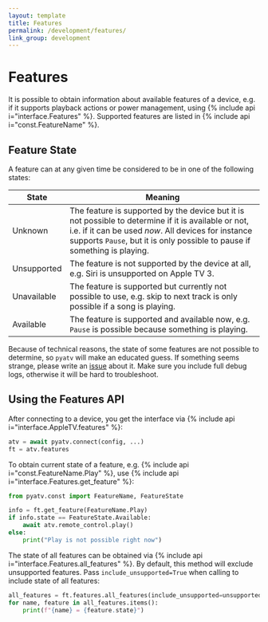 ```yaml
---
layout: template
title: Features
permalink: /development/features/
link_group: development
---
```

# Features

It is possible to obtain information about available features of a device, e.g. if it supports playback actions or power management, using {% include api i="interface.Features" %}. Supported features are listed in {% include api i="const.FeatureName" %}.

## Feature State

A feature can at any given time be considered to be in one of the following states:

| State | Meaning |
| ----- | ------- |
| Unknown | The feature is supported by the device but it is not possible to determine if it is available or not, i.e. if it can be used *now*. All devices for instance supports `Pause`, but it is only possible to pause if something is playing.
| Unsupported | The feature is not supported by the device at all, e.g. Siri is unsupported on Apple TV 3.
| Unavailable | The feature is supported but currently not possible to use, e.g. skip to next track is only possible if a song is playing.
| Available | The feature is supported and available now, e.g. `Pause` is possible because something is playing.

Because of technical reasons, the state of some features are not possible to determine, so `pyatv` will make an educated guess. If something seems strange, please write an [issue](https://github.com/postlund/pyatv/issues/new?assignees=&labels=bug&template=bug_report.md&title=) about it. Make sure you include full debug logs, otherwise it will be hard to troubleshoot.

## Using the Features API

After connecting to a device, you get the interface via {% include api i="interface.AppleTV.features" %}:

```python
atv = await pyatv.connect(config, ...)
ft = atv.features
```

To obtain current state of a feature, e.g. {% include api i="const.FeatureName.Play" %}, use {% include api i="interface.Features.get_feature" %}:

```python
from pyatv.const import FeatureName, FeatureState

info = ft.get_feature(FeatureName.Play)
if info.state == FeatureState.Available:
    await atv.remote_control.play()
else:
    print("Play is not possible right now")
```

The state of all features can be obtained via {% include api i="interface.Features.all_features" %}. By default, this method will exclude unsupported features. Pass `include_unsupported=True` when calling to include state of all features:

```python
all_features = ft.features.all_features(include_unsupported=unsupported)
for name, feature in all_features.items():
    print(f"{name} = {feature.state}")
```
